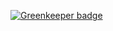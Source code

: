 

[![Greenkeeper badge](https://badges.greenkeeper.io/develar/electron-build-service.svg)](https://greenkeeper.io/)